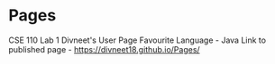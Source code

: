 # Pages
CSE 110 Lab 1
Divneet's User Page
Favourite Language - Java
Link to published page - https://divneet18.github.io/Pages/
